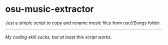# osu-music-extractor
Just a simple script to copy and rename music files from osu!/Songs folder

***
*My coding skill sucks, but at least this script works.*
